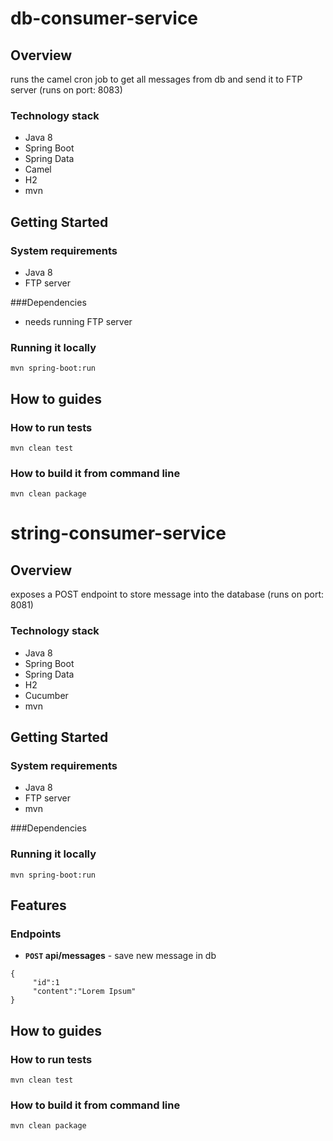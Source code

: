 # db-consumer-service

## Overview

runs the camel cron job to get all messages from db and send it to FTP server (runs on port: 8083)

### Technology stack
 - Java 8 
 - Spring Boot 
 - Spring Data 
 - Camel 
 - H2 
 - mvn 

## Getting Started

### System requirements
 - Java 8
 - FTP server

###Dependencies
 - needs running FTP server
### Running it locally
```mvn spring-boot:run```
## How to guides

### How to run tests
```mvn clean test```
### How to build it from command line
```mvn clean package```






# string-consumer-service

## Overview

exposes a POST endpoint to store message into the database (runs on port: 8081)


### Technology stack
 - Java 8 
 - Spring Boot 
 - Spring Data 
 - H2 
 - Cucumber
 - mvn 

## Getting Started

### System requirements
 - Java 8
 - FTP server
 - mvn

###Dependencies

### Running it locally
```mvn spring-boot:run```
## Features

### Endpoints
- **<code>POST</code> api/messages** - save new message in db

```$xslt
{
	 "id":1
	 "content":"Lorem Ipsum"
}
```

## How to guides

### How to run tests
```mvn clean test```
### How to build it from command line
```mvn clean package```







